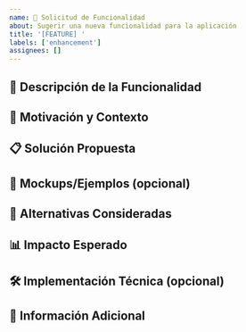 ```yaml
---
name: 🚀 Solicitud de Funcionalidad
about: Sugerir una nueva funcionalidad para la aplicación
title: '[FEATURE] '
labels: ['enhancement']
assignees: []
---
```


## 🚀 Descripción de la Funcionalidad
<!-- Descripción clara y concisa de lo que quieres que se añada -->

## 💭 Motivación y Contexto
<!-- ¿Por qué sería útil esta funcionalidad? ¿Qué problema resuelve? -->

## 📋 Solución Propuesta
<!-- Describe cómo te imaginas que funcionaría esta funcionalidad -->

## 🎨 Mockups/Ejemplos (opcional)
<!-- Si tienes ideas visuales, capturas de pantalla o ejemplos -->

## 🔄 Alternativas Consideradas
<!-- ¿Has pensado en otras formas de resolver este problema? -->

## 📊 Impacto Esperado
<!-- ¿A qué usuarios beneficiaría? ¿Con qué frecuencia se usaría? -->

## 🛠️ Implementación Técnica (opcional)
<!-- Si tienes ideas sobre cómo podría implementarse -->

## 📎 Información Adicional
<!-- Cualquier otro contexto o información relevante -->
